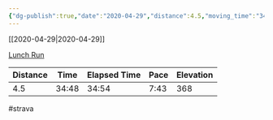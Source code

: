 ```yaml
---
{"dg-publish":true,"date":"2020-04-29","distance":4.5,"moving_time":"34:48","elapsed_time":"34:54","pace":"7:43","total_elevation_gain":368,"url":"https://www.strava.com/activities/3377063115","permalink":"/01-personal/strava/2020-04-29-lunch-run/","dgPassFrontmatter":true}
---
```



[[2020-04-29\|2020-04-29]]

[Lunch Run](https://www.strava.com/activities/3377063115)

| Distance | Time  | Elapsed Time | Pace | Elevation |
| -------- | ----- | ------------ | ---- | --------- |
| 4.5      | 34:48 | 34:54        | 7:43 | 368       |




#strava
